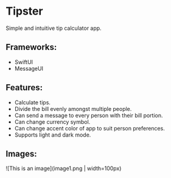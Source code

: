 # Tipster

Simple and intuitive tip calculator app.

## Frameworks:
- SwiftUI
- MessageUI

## Features:
- Calculate tips.
- Divide the bill evenly amongst multiple people.
- Can send a message to every person with their bill portion.
- Can change currency symbol.
- Can change accent color of app to suit person preferences.
- Supports light and dark mode.

## Images:
![This is an image](image1.png | width=100px)
